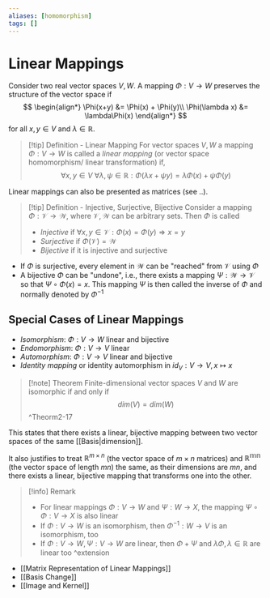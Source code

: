 ```yaml
---
aliases: [homomorphism]
tags: []
---
```


# Linear Mappings

Consider two real vector spaces $V,W$. A mapping $\Phi : V \rightarrow W$ preserves the structure of the vector space if 
$$
\begin{align*}
\Phi(x+y) &= \Phi(x) + \Phi(y)\\
\Phi(\lambda x) &= \lambda\Phi(x)
\end{align*}
$$
for all $x,y \in V$ and $\lambda \in \mathbb{R}$.

>[!tip] Definition - Linear Mapping
>For vector spaces $V, W$ a mapping $\Phi :V\rightarrow W$ is called a *linear mapping* (or vector space homomorphism/ linear transformation) if,
>$$
\forall x,y \in V \ \forall \lambda ,\psi \in \mathbb{R}: \Phi(\lambda x + \psi y) = \lambda\Phi(x) + \psi\Phi(y)
>$$

Linear mappings can also be presented as matrices (see ..). 

>[!tip] Definition - Injective, Surjective, Bijective
>Consider a mapping $\Phi:\mathcal{V} \rightarrow \mathcal{W}$, where $\mathcal{V},\mathcal{W}$ can be arbitrary sets. Then $\Phi$ is called
>- *Injective* if $\forall x,y \in \mathcal{V} :\Phi(x) = \Phi(y) \Longrightarrow x = y$
>- *Surjective* if $\Phi(\mathcal{V}) = \mathcal{W}$
>- *Bijective* if it is injective and surjective

- If $\Phi$ is surjective, every element in $\mathcal{W}$ can be "reached" from $\mathcal{V}$ using $\Phi$
- A bijective $\Phi$ can be "undone", i.e., there exists a mapping $\Psi: \mathcal{W} \rightarrow \mathcal{V}$ so that $\Psi \circ \Phi(x) = x$. This mapping $\Psi$ is then called the inverse of $\Phi$ and normally denoted by $\Phi^{-1}$ 

## Special Cases of Linear Mappings
- *Isomorphism*: $\Phi:V\rightarrow W$ linear and bijective
- *Endomorphism*: $\Phi:{V}\rightarrow {V}$ linear
- *Automorphism*: $\Phi:{V}\rightarrow {V}$ linear and bijective
- *Identity mapping* or identity automorphism in $id_{V}:V\rightarrow V, x \mapsto x$ 


>[!note] Theorem 
>Finite-dimensional vector spaces $V$ and $W$ are isomorphic if and only if $$dim(V)=dim(W)$$^Theorm2-17

This states that there exists a linear, bijective mapping between two vector spaces of the same [[Basis|dimension]].

It also justifies to treat $\mathbb{R}^{m\times n}$ (the vector space of $m \times n$ matrices) and $\mathbb{R^{mn}}$ (the vector space of length $mn$) the same, as their dimensions are $mn$, and there exists a linear, bijective mapping that transforms one into the other.

>[!info] Remark
>- For linear mappings $\Phi: V \rightarrow W$ and $\Psi: W \rightarrow X$, the mapping $\Psi \circ \Phi: V \rightarrow X$ is also linear
>- If $\Phi:V \rightarrow W$ is an isomorphism, then $\Phi^{-1}:W \rightarrow V$ is an isomorphism, too
>- If $\Phi: V \rightarrow W, \Psi: V \rightarrow W$ are linear, then $\Phi + \Psi$ and $\lambda\Phi, \lambda \in \mathbb{R}$ are linear too ^extension

- [[Matrix Representation of Linear Mappings]]
- [[Basis Change]]
- [[Image and Kernel]]



